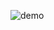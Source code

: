 
![demo](https://user-images.githubusercontent.com/100119316/230270940-196080f2-45bb-44e6-a922-3833a9b04d58.gif)
